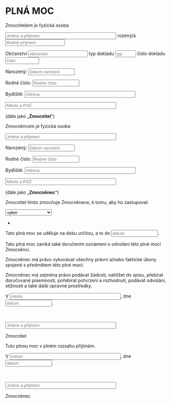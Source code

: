 <script src="https://ajax.googleapis.com/ajax/libs/jquery/2.1.1/jquery.min.js"></script>
<script>function getval(sel){
	if (sel.value === "1") {
		ucel.textContent = "ve věci vydání všech matričních dokladů, zejména rodného listu, oddacího listu, úmrtního listu, dokladu o registrovaném partnerství), nahlédnutí do matriční knihy, k získaní výpisu z ní v přítomnosti matrikáře (plná moc musí být úředně ověřena podle § 25 odst. 8 zákona č. 301/2000 Sb. o matrikách, jménu a příjmení)"
	} else if (sel.value === "2") {
		ucel.textContent = "ve věci vydání výpisu Rejstříku trestů České republiky, k podání žádosti/í a převzetí 1 ks výpisu/ů z rejstříku trestů."
	} else if (sel.value === "3") {
		ucel.textContent = "ve věci vydání výpisu Rejstříku trestů České republiky, přičemž výpis Rejstříku trestů má obsahovat informace z evidence rejstříku trestů jiného členského státu Evropské unie, ve kterém zmocnitel měl nebo má bydliště nebo jehož byl státním příslušníkem."
	} else if (sel.value === "4") {
		ucel.textContent = "ve věci získaní potvrzení o dosaženém vzdělání a to včetně kopie diplomu na škole nebo univerzitě, na které zmocnitel studoval."
	} else {
		ucel.textContent = ""
	}
}
</script>
<style>@media print
{    
    .no-print, .no-print *
    {
        display: none !important;
    }
}</style>


# PLNÁ MOC

Zmocnitelem je fyzická osoba

<input type="text" size="40" placeholder="Jméno a příjmení"/> 
rozený/á <input type="text" size="20" placeholder="Rodné příjmení"/>

Občanství <input type="text" size="20" placeholder="občanství"/> 
typ dokladu <input type="text" size="5" placeholder="typ"/> 
číslo dokladu <input type="text" size="10" placeholder="číslo"/>

Narozený: <input type="text" size="15" placeholder="Datum narození"/>

Rodné číslo: <input type="text" size="15" placeholder="Rodné číslo"/>

Bydliště: <input type="text" size="40" placeholder="Adresa"/>

<input type="text" size="40" placeholder="Město a PSČ"/>

(dále jako „**Zmocnitel**“)

Zmocněncem je fyzická osoba


<input type="text" size="40" placeholder="Jméno a příjmení"/>

Narozený: <input type="text" size="15" placeholder="Datum narození"/>

Rodné číslo: <input type="text" size="15" placeholder="Rodné číslo"/>

Bydliště: <input type="text" size="40" placeholder="Adresa"/>

<input type="text" size="40" placeholder="Město a PSČ"/>

(dále jako „**Zmocněnec**“)

Zmocnitel tímto zmocňuje Zmocněnece, k tomu, aby ho zastupoval:

<select class="no-print" onchange="getval(this);">
  <option selected>vyber</option>
  <option value="1">Matriční doklady</option>
  <option value="2">Výpis z RT</option>
  <option value="3">Výpis z RT zahraničí</option>
  <option value="4">Diplom</option>
</select>

<ul>
  <li id="ucel"></li>
</ul>


Tato plná moc se uděluje na dobu určitou, a to do <input type="text" size="15" placeholder="dátum"/>.

Tato plná moc zaniká také doručením oznámení o odvolání této plné moci Zmocněnci.

Zmocněnec má právo vykonávat všechny právní a/nebo faktické úkony spojené s předmětem této plné moci.

Zmocněnec má zejména právo podávat žádosti, nahlížet do spisu, přebírat doručované písemnosti, pořebírat potvrzení a rozhodnutí, podávat odvolání, stížnosti a také další opravné prostředky.



V <input type="text" size="40" placeholder="město"/>,
dne <input type="text" size="15" placeholder="datum"/>.

<br/><br/><input type="text" size="40" placeholder="Jméno a příjmení"/>

Zmocnitel




Tuto plnou moc v plném rozsahu přijímám.


V <input type="text" size="40" placeholder="město"/>,
dne <input type="text" size="15" placeholder="datum"/>.

<br/><br/><input type="text" size="40" placeholder="Jméno a příjmení"/>

Zmocněnec

